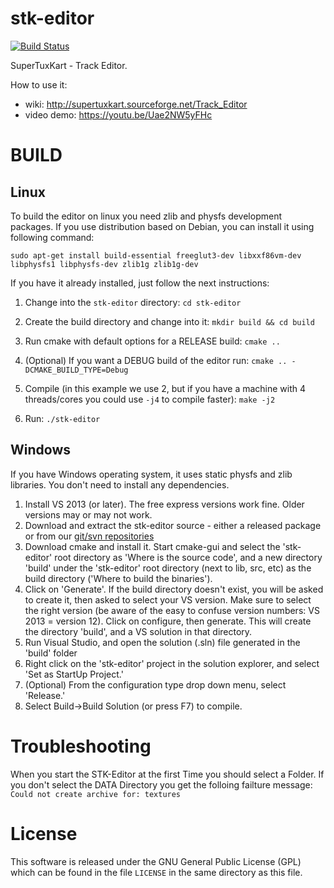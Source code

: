 # stk-editor
[![Build Status](https://travis-ci.org/supertuxkart/stk-editor.svg)](https://travis-ci.org/supertuxkart/stk-editor)

SuperTuxKart - Track Editor.

How to use it: 
- wiki: http://supertuxkart.sourceforge.net/Track_Editor
- video demo: https://youtu.be/Uae2NW5yFHc

# BUILD
## Linux

To build the editor on linux you need zlib and physfs development packages. If you use distribution based on Debian, you can install it using following command:
```
sudo apt-get install build-essential freeglut3-dev libxxf86vm-dev libphysfs1 libphysfs-dev zlib1g zlib1g-dev
```

If you have it already installed, just follow the next instructions:

1. Change into the `stk-editor` directory:
``` cd stk-editor ```

2. Create the build directory and change into it:
``` mkdir build && cd build ```

3. Run cmake with default options for a RELEASE build:
``` cmake .. ```

4. (Optional) If you want a DEBUG build of the editor run:
``` cmake .. -DCMAKE_BUILD_TYPE=Debug ```

5. Compile (in this example we use 2, but if you have a machine with 4 threads/cores you could use `-j4` to compile faster):
``` make -j2 ```

6. Run:
``` ./stk-editor ```

## Windows

If you have Windows operating system, it uses static physfs and zlib libraries. You don't need to install any dependencies.

1. Install VS 2013 (or later). The free express versions work fine. Older versions may or may not work.
2. Download and extract the stk-editor source - either a released package or from our [git/svn repositories](http://supertuxkart.sourceforge.net/Source_control)
4. Download cmake and install it. Start cmake-gui and select the 'stk-editor' root directory as 'Where is the source code', and a new directory 'build' under the 'stk-editor' root directory (next to lib, src, etc) as the build directory ('Where to build the binaries').
5. Click on 'Generate'. If the build directory doesn't exist, you will be asked to create it, then asked to select your VS version. Make sure to select the right version (be aware of the easy to confuse version numbers: VS 2013 = version 12). Click on configure, then generate. This will create the directory 'build', and a VS solution in that directory.
6. Run Visual Studio, and open the solution (.sln) file generated in the 'build' folder
7. Right click on the 'stk-editor' project in the solution explorer, and select 'Set as StartUp Project.'
8. (Optional) From the configuration type drop down menu, select 'Release.'
9. Select Build->Build Solution (or press F7) to compile.

# Troubleshooting
When you start the STK-Editor at the first Time you should select a Folder. 
If you don't select the DATA Directory you get the folloing failture message:
``` Could not create archive for: textures ```


# License
This software is released under the GNU General Public License (GPL) which
can be found in the file `LICENSE` in the same directory as this file.
